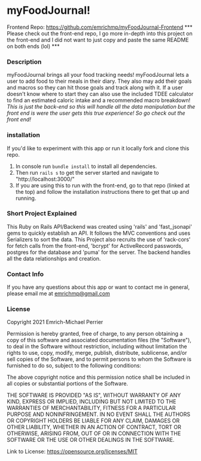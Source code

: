 # myFoodJournal!
Frontend Repo: https://github.com/emrichmp/myFoodJournal-Frontend
*** Please check out the front-end repo, I go more in-depth into this project on the front-end and I did not want to just copy and paste the same README on both ends (lol) ***

### Description
myFoodJournal brings all your food tracking needs! myFoodJournal lets a user to add food to their meals in their diary. They also may add their goals and macros so they can hit those goals and track along with it. If a user doesn't know where to start they can also use the included TDEE calculator to find an estimated caloric intake and a recommended macro breakdown! *This is just the back-end so this will handle all the data manipulation but the front end is were the user gets this true experience! So go check out the front end!*

### installation
If you'd like to experiment with this app or run it locally fork and clone this repo.
1. In console run ```bundle install``` to install all dependencies.
2. Then run ```rails s``` to get the server started and navigate to "http://localhost:3000/"
3. If you are using this to run with the front-end, go to that repo (linked at the top) and follow the installation instructions there to get that up and running.

### Short Project Explained
This Ruby on Rails API/Backend was created using 'rails' and 'fast_jsonapi' gems to quickly establish an API. It follows the MVC conventions and uses Serializers to sort the data. This Project also recruits the use of 'rack-cors' for fetch calls from the front-end, 'bcrypt' for ActiveRecord passwords, postgres for the database and 'puma' for the server. The backend handles all the data relationships and creation.

### Contact Info
If you have any questions about this app or want to contact me in general, please email me at emrichmp@gmail.com

### License
Copyright 2021 Emrich-Michael Perrier

Permission is hereby granted, free of charge, to any person obtaining a copy of this software and associated documentation files (the "Software"), to deal in the Software without restriction, including without limitation the rights to use, copy, modify, merge, publish, distribute, sublicense, and/or sell copies of the Software, and to permit persons to whom the Software is furnished to do so, subject to the following conditions:

The above copyright notice and this permission notice shall be included in all copies or substantial portions of the Software.

THE SOFTWARE IS PROVIDED "AS IS", WITHOUT WARRANTY OF ANY KIND, EXPRESS OR IMPLIED, INCLUDING BUT NOT LIMITED TO THE WARRANTIES OF MERCHANTABILITY, FITNESS FOR A PARTICULAR PURPOSE AND NONINFRINGEMENT. IN NO EVENT SHALL THE AUTHORS OR COPYRIGHT HOLDERS BE LIABLE FOR ANY CLAIM, DAMAGES OR OTHER LIABILITY, WHETHER IN AN ACTION OF CONTRACT, TORT OR OTHERWISE, ARISING FROM, OUT OF OR IN CONNECTION WITH THE SOFTWARE OR THE USE OR OTHER DEALINGS IN THE SOFTWARE.

Link to License: https://opensource.org/licenses/MIT